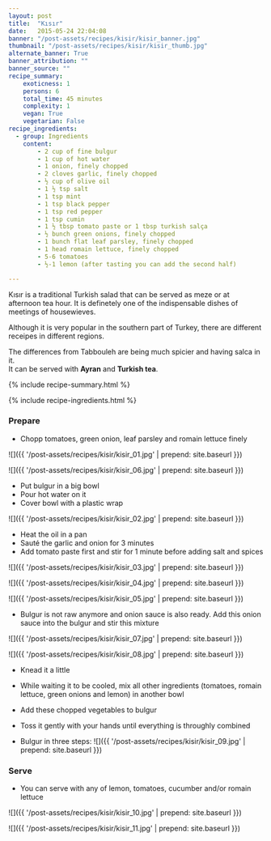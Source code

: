 ```yaml
---
layout: post
title:  "Kısır"
date:   2015-05-24 22:04:08
banner: "/post-assets/recipes/kisir/kisir_banner.jpg"
thumbnail: "/post-assets/recipes/kisir/kisir_thumb.jpg"
alternate_banner: True
banner_attribution: ""
banner_source: ""
recipe_summary:
    exoticness: 1
    persons: 6
    total_time: 45 minutes
    complexity: 1
    vegan: True
    vegetarian: False
recipe_ingredients:
  - group: Ingredients
    content:
        - 2 cup of fine bulgur        - 1 cup of hot water        - 1 onion, finely chopped        - 2 cloves garlic, finely chopped        - ½ cup of olive oil        - 1 ½ tsp salt        - 1 tsp mint        - 1 tsp black pepper        - 1 tsp red pepper        - 1 tsp cumin         - 1 ½ tbsp tomato paste or 1 tbsp turkish salça        - ½ bunch green onions, finely chopped        - 1 bunch flat leaf parsley, finely chopped        - 1 head romain lettuce, finely chopped        - 5-6 tomatoes        - ½-1 lemon (after tasting you can add the second half)

---
```


Kısır is a traditional Turkish salad that can be served as meze or at afternoon tea hour. It is definetely one of the indispensable dishes of meetings of housewieves.
<!--more-->

Although it is very popular in the southern part of Turkey, there are different receipes in different regions.The differences from Tabbouleh are being much spicier and having salca in it.  It can be served with **Ayran** and **Turkish tea**. 


{% include recipe-summary.html %}

{% include recipe-ingredients.html %}


### Prepare

* Chopp tomatoes, green onion, leaf parsley and romain lettuce finely 

![]({{ '/post-assets/recipes/kisir/kisir_01.jpg' | prepend: site.baseurl }})

![]({{ '/post-assets/recipes/kisir/kisir_06.jpg' | prepend: site.baseurl }})
	
* Put bulgur in a big bowl* Pour hot water on it* Cover bowl with a plastic wrap
![]({{ '/post-assets/recipes/kisir/kisir_02.jpg' | prepend: site.baseurl }})

* Heat the oil in a pan* Sauté the garlic and onion for 3 minutes* Add tomato paste first and stir for 1 minute before adding salt and spices
		![]({{ '/post-assets/recipes/kisir/kisir_03.jpg' | prepend: site.baseurl }})
![]({{ '/post-assets/recipes/kisir/kisir_04.jpg' | prepend: site.baseurl }})

![]({{ '/post-assets/recipes/kisir/kisir_05.jpg' | prepend: site.baseurl }})

* Bulgur is not raw anymore and onion sauce is also ready. Add this onion sauce into the bulgur and stir this mixture

![]({{ '/post-assets/recipes/kisir/kisir_07.jpg' | prepend: site.baseurl }})

![]({{ '/post-assets/recipes/kisir/kisir_08.jpg' | prepend: site.baseurl }})

* Knead it a little * While waiting it to be cooled, mix all other ingredients (tomatoes, romain lettuce, green onions and lemon) in another bowl* Add these chopped vegetables to bulgur* Toss it gently with your hands until everything is throughly combined


* Bulgur in three steps:
![]({{ '/post-assets/recipes/kisir/kisir_09.jpg' | prepend: site.baseurl }})


### Serve

* You can serve with any of lemon, tomatoes, cucumber and/or romain lettuce

![]({{ '/post-assets/recipes/kisir/kisir_10.jpg' | prepend: site.baseurl }})

![]({{ '/post-assets/recipes/kisir/kisir_11.jpg' | prepend: site.baseurl }})
